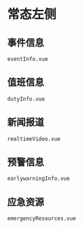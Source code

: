 # 常态左侧
## 事件信息
    eventInfo.vue

## 值班信息
	dutyInfo.vue

## 新闻报道
	realtimeVideo.vue
## 预警信息
	earlywarningInfo.vue

## 应急资源
	emergencyResources.vue